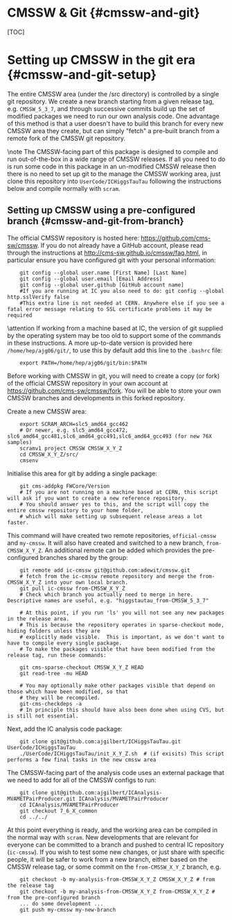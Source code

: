 CMSSW & Git {#cmssw-and-git}
============

[TOC]

Setting up CMSSW in the git era {#cmssw-and-git-setup}
===============================

The entire CMSSW area (under the /src directory) is controlled by a single git repository. We create a new branch starting from a given release tag, e.g. `CMSSW_5_3_7`, and through successive commits build up the set of modified packages we need to run our own analysis code. One advantage of this method is that a user doesn't have to build this branch for every new CMSSW area they create, but can simply "fetch" a pre-built branch from a remote fork of the CMSSW git repository.

\note The CMSSW-facing part of this package is designed to compile and run out-of-the-box in a wide range of CMSSW releases. If all you need to do is run some code in this package in an un-modified CMSSW release then there is no need to set up git to the manage the CMSSW working area, just clone this repository into `UserCode/ICHiggsTauTau` following the instructions below and compile normally with `scram`.

Setting up CMSSW using a pre-configured branch {#cmssw-and-git-from-branch}
----------------------------------------------

The official CMSSW repository is hosted here: <https://github.com/cms-sw/cmssw>.
If you do not already have a GitHub account, please read through the instructions at <http://cms-sw.github.io/cmssw/faq.html>, in particular ensure you have configured git with your personal information:

		git config --global user.name [First Name] [Last Name]
		git config --global user.email [Email Address]
		git config --global user.github [GitHub account name]
		#If you are running at IC you also need to do: git config --global http.sslVerify false
		#This extra line is not needed at CERN. Anywhere else if you see a fatal error message relating to SSL certificate problems it may be required

\attention If working from a machine based at IC, the version of git supplied by the operating system may be too old to support some of the commands in these instructions.  A more up-to-date version is provided here `/home/hep/ajg06/git/`, to use this by default add this line to the `.bashrc` file:

		export PATH=/home/hep/ajg06/git/bin:$PATH

Before working with CMSSW in git, you will need to create a copy (or fork) of the official CMSSW repository in your own account at <https://github.com/cms-sw/cmssw/fork>. You will be able to store your own CMSSW branches and developments in this forked repository.

Create a new CMSSW area:

		export SCRAM_ARCH=slc5_amd64_gcc462
		# Or newer, e.g. slc5_amd64_gcc472, slc6_amd64_gcc481,slc6_amd64_gcc491,slc6_amd64_gcc493 (for new 76X samples)
		scramv1 project CMSSW CMSSW_X_Y_Z
		cd CMSSW_X_Y_Z/src/
		cmsenv

Initialise this area for git by adding a single package:

		git cms-addpkg FWCore/Version
		# If you are not running on a machine based at CERN, this script will ask if you want to create a new reference repository.
		# You should answer yes to this, and the script will copy the entire cmssw repository to your home folder,
		# which will make setting up subsequent release areas a lot faster.

This command will have created two remote repositories, `official-cmssw` and `my-cmssw`. It will also have created and switched to a new branch, `from-CMSSW_X_Y_Z`. An additional remote can be added which provides the pre-configured branches shared by the group:

		git remote add ic-cmssw git@github.com:adewit/cmssw.git
		# fetch from the ic-cmssw remote repository and merge the from-CMSSW_X_Y_Z into your own local branch.
		git pull ic-cmssw from-CMSSW_X_Y_Z
		# Check which branch you actually need to merge in here. Descriptive names are useful, e.g. "higgstautau_from-CMSSW_5_3_7"

		# At this point, if you run 'ls' you will not see any new packages in the release area.
		# This is because the repository operates in sparse-checkout mode, hiding folders unless they are
		# explicitly made visible.  This is important, as we don't want to have to compile every single package.
		# To make the packages visible that have been modified from the release tag, run these commands:

		git cms-sparse-checkout CMSSW_X_Y_Z HEAD
		git read-tree -mu HEAD

		# You may optionally make other packages visible that depend on those which have been modified, so that
		# they will be recompiled.
		git-cms-checkdeps -a
		# In principle this should have also been done when using CVS, but is still not essential.

Next, add the IC analysis code package:

		git clone git@github.com:ajgilbert/ICHiggsTauTau.git UserCode/ICHiggsTauTau
		./UserCode/ICHiggsTauTau/init_X_Y_Z.sh  # (if exisits) This script performs a few final tasks in the new cmssw area

The CMSSW-facing part of the analysis code uses an external package that we need to add for all of the CMSSW configs to run:

		git clone git@github.com:ajgilbert/ICAnalysis-MVAMETPairProducer.git ICAnalysis/MVAMETPairProducer
		cd ICAnalysis/MVAMETPairProducer
		git checkout 7_6_X_common
		cd ../../

At this point everything is ready, and the working area can be compiled in the normal way with `scram`.  New developments that are relevant for everyone can be committed to a branch and pushed to central IC repository (`ic-cmssw`). If you wish to test some new changes, or just share with specific people, it will be safer to work from a new branch, either based on the CMSSW release tag, or some commit on the `from-CMSSW_X_Y_Z` branch, e.g.

		git checkout -b my-analysis-from-CMSSW_X_Y_Z CMSSW_X_Y_Z # from the release tag
		git checkout -b my-analysis-from-CMSSW_X_Y_Z from-CMSSW_X_Y_Z # from the pre-configured branch
		... do some development ...
		git push my-cmssw my-new-branch
